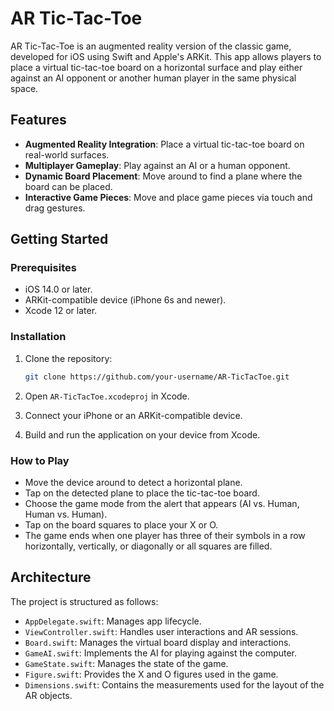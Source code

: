 # AR Tic-Tac-Toe

AR Tic-Tac-Toe is an augmented reality version of the classic game, developed for iOS using Swift and Apple's ARKit. This app allows players to place a virtual tic-tac-toe board on a horizontal surface and play either against an AI opponent or another human player in the same physical space.

## Features

- **Augmented Reality Integration**: Place a virtual tic-tac-toe board on real-world surfaces.
- **Multiplayer Gameplay**: Play against an AI or a human opponent.
- **Dynamic Board Placement**: Move around to find a plane where the board can be placed.
- **Interactive Game Pieces**: Move and place game pieces via touch and drag gestures.

## Getting Started

### Prerequisites

- iOS 14.0 or later.
- ARKit-compatible device (iPhone 6s and newer).
- Xcode 12 or later.

### Installation

1. Clone the repository:

   ```bash
   git clone https://github.com/your-username/AR-TicTacToe.git
   ```

2. Open `AR-TicTacToe.xcodeproj` in Xcode.
3. Connect your iPhone or an ARKit-compatible device.
4. Build and run the application on your device from Xcode.

### How to Play

- Move the device around to detect a horizontal plane.
- Tap on the detected plane to place the tic-tac-toe board.
- Choose the game mode from the alert that appears (AI vs. Human, Human vs. Human).
- Tap on the board squares to place your X or O.
- The game ends when one player has three of their symbols in a row horizontally, vertically, or diagonally or all squares are filled.

## Architecture

The project is structured as follows:

- `AppDelegate.swift`: Manages app lifecycle.
- `ViewController.swift`: Handles user interactions and AR sessions.
- `Board.swift`: Manages the virtual board display and interactions.
- `GameAI.swift`: Implements the AI for playing against the computer.
- `GameState.swift`: Manages the state of the game.
- `Figure.swift`: Provides the X and O figures used in the game.
- `Dimensions.swift`: Contains the measurements used for the layout of the AR objects.

